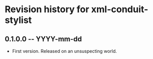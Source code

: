 # Revision history for xml-conduit-stylist

## 0.1.0.0  -- YYYY-mm-dd

* First version. Released on an unsuspecting world.
